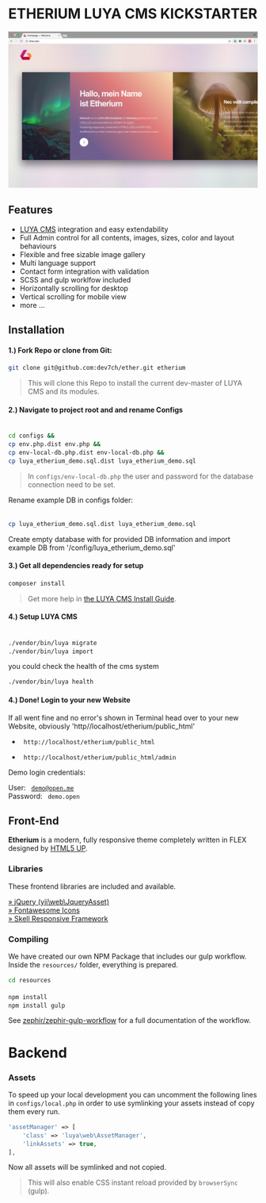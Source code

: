 # ETHERIUM LUYA CMS KICKSTARTER

<img src="etherium_screenshot.png" />

## Features

* [LUYA CMS](https://luya.io) integration and easy extendability
* Full Admin control for all contents, images, sizes, color and layout behaviours
* Flexible and free sizable image gallery
* Multi language support
* Contact form integration with validation 
* SCSS and gulp worklfow included
* Horizontally scrolling for desktop 
* Vertical scrolling for mobile view
* more ...



## Installation

#### 1.) Fork Repo or clone from Git:

```sh
git clone git@github.com:dev7ch/ether.git etherium
```

> This will clone this Repo to install the current dev-master of LUYA CMS and its modules.

#### 2.) Navigate to project root and and rename Configs

```sh

cd configs &&
cp env.php.dist env.php &&
cp env-local-db.php.dist env-local-db.php &&
cp luya_etherium_demo.sql.dist luya_etherium_demo.sql

```

> In <code>configs/env-local-db.php</code> the user and password for the database connection need to be set.


Rename example DB in configs folder:

```sh

cp luya_etherium_demo.sql.dist luya_etherium_demo.sql

```
Create empty database with for provided DB information and import example DB from '/config/luya_etherium_demo.sql'

#### 3.) Get all dependencies ready for setup


```sh
composer install

```

> Get more help in [the LUYA CMS Install Guide](https://luya.io/guide/install).

#### 4.) Setup LUYA CMS

```sh

./vendor/bin/luya migrate
./vendor/bin/luya import

```

you could check the health of the cms system

```sh
./vendor/bin/luya health

```

#### 4.) Done! Login to your new Website

If all went fine and no error's shown in Terminal head over to your 
new Website, obviously 'http//localhost/etherium/public_html'


- <code> http://localhost/etherium/public_html </code>

- <code> http://localhost/etherium/public_html/admin </code>

Demo login credentials: <br />

User:  <code> demo@open.me </code> <br />
Password: <code> demo.open </code>


## Front-End

<b>Etherium</b> is a modern, fully responsive theme completely written in FLEX designed by <a href="https://html5up.net">HTML5 UP</a>.  


### Libraries

These frontend libraries are included and available.

[» jQuery (yii\web\JqueryAsset)](http://www.yiiframework.com/doc-2.0/yii-web-jqueryasset.html)  
[» Fontawesome Icons](http://fontawesome.io/)  
[» Skell Responsive Framework](https://github.com/ajlkn/skel)  


### Compiling

We have created our own NPM Package that includes our gulp workflow.  
Inside the `resources/` folder, everything is prepared.

```sh
cd resources

npm install 
npm install gulp

```

See [zephir/zephir-gulp-workflow](https://github.com/zephir/zephir-gulp-workflow) for a full documentation of the workflow.

# Backend

### Assets

To speed up your local development you can uncomment the following lines in `configs/local.php` in order to use symlinking your assets instead of copy them every run.

```php
'assetManager' => [
    'class' => 'luya\web\AssetManager',
    'linkAssets' => true,
],
```

Now all assets will be symlinked and not copied.

> This will also enable CSS instant reload provided by `browserSync` (gulp).
